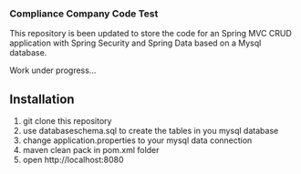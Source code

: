 ### Compliance Company Code Test

This repository is been updated to store the code for an Spring MVC CRUD application with Spring Security and Spring Data based on a Mysql database.

Work under progress...

## Installation
1. git clone this repository
2. use databaseschema.sql to create the tables in you mysql database
3. change application.properties to your mysql data connection
4. maven clean pack in pom.xml folder
5. open http://localhost:8080
